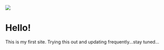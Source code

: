 ![](https://github.com/bk-007/site24/blob/main/gifs/gif1.gif)
# Hello!
This is my first site. Trying this out and updating frequently...stay tuned...
